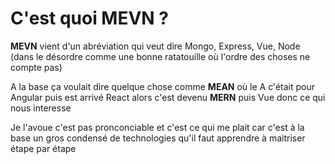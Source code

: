 # C'est quoi MEVN ?

**MEVN** vient d'un abréviation qui veut dire Mongo, Express, Vue, Node (dans le désordre comme une bonne ratatouille où l'ordre des choses ne compte pas)

A la base ça voulait dire quelque chose comme **MEAN** où le A c'était pour Angular puis est arrivé React alors c'est devenu **MERN** puis Vue donc ce qui nous interesse

Je l'avoue c'est pas pronconciable et c'est ce qui me plait car c'est à la base un gros condensé de technologies qu'il faut apprendre à maitriser étape par étape
